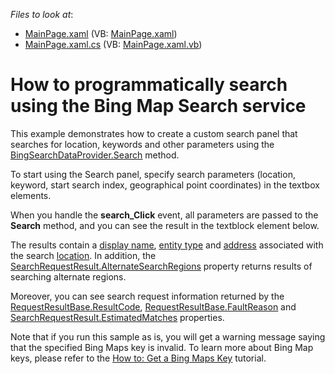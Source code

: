 <!-- default file list -->
*Files to look at*:

* [MainPage.xaml](./CS/XpfMapCustomSearchPanel/MainPage.xaml) (VB: [MainPage.xaml](./VB/XpfMapCustomSearchPanel/MainPage.xaml))
* [MainPage.xaml.cs](./CS/XpfMapCustomSearchPanel/MainPage.xaml.cs) (VB: [MainPage.xaml.vb](./VB/XpfMapCustomSearchPanel/MainPage.xaml.vb))
<!-- default file list end -->
# How to  programmatically search using the Bing Map Search service


<p>This example demonstrates how to create a custom search panel that searches for location, keywords and other parameters using the <a href="http://documentation.devexpress.com/#Silverlight/DevExpressXpfMapBingSearchDataProvider_Searchtopic"><u>BingSearchDataProvider.Search</u></a> method.<br />
</p><p>To start using the Search panel, specify search parameters (location, keyword, start search index, geographical point coordinates) in the textbox elements. <br />
</p><p>When you handle the <strong>search_Click</strong> event, all parameters are passed to the <strong>Search</strong> method, and you can see the result in the textblock element below. </p><p>The results contain a <a href="http://documentation.devexpress.com/#Silverlight/DevExpressXpfMapLocationInformation_DisplayNametopic"><u>display name</u></a>, <a href="http://documentation.devexpress.com/#Silverlight/DevExpressXpfMapLocationInformation_EntityTypetopic"><u>entity type</u></a> and  <a href="http://documentation.devexpress.com/#Silverlight/DevExpressXpfMapLocationInformation_Addresstopic"><u>address</u></a> associated with the search <a href="http://documentation.devexpress.com/#Silverlight/DevExpressXpfMapLocationInformation_Locationtopic"><u>location</u></a>. In addition, the <a href="http://documentation.devexpress.com/#Silverlight/DevExpressXpfMapSearchRequestResult_AlternateSearchRegionstopic"><u>SearchRequestResult.AlternateSearchRegions</u></a> property returns results of searching alternate regions. <br />
</p><p>Moreover, you can see search request information returned by the <a href="http://documentation.devexpress.com/#Silverlight/DevExpressXpfMapRequestResultBase_ResultCodetopic"><u>RequestResultBase.ResultCode</u></a>, <a href="http://documentation.devexpress.com/#Silverlight/DevExpressXpfMapRequestResultBase_FaultReasontopic"><u>RequestResultBase.FaultReason</u></a>  and <a href="http://documentation.devexpress.com/#Silverlight/DevExpressXpfMapSearchRequestResult_EstimatedMatchestopic"><u>SearchRequestResult.EstimatedMatches</u></a>  properties. <br />
</p><p>Note that if you run this sample as is, you will get a warning message saying that the specified Bing Maps key is invalid. To learn more about Bing Map keys, please refer to the <a href="http://documentation.devexpress.com/#Silverlight/CustomDocument5975"><u>How to: Get a Bing Maps Key</u></a> tutorial.</p><br />


<br/>


